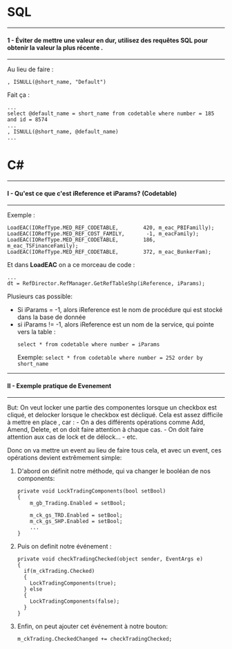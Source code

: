 # SQL
***
#### 1 - Éviter de mettre une valeur en dur, utilisez des requêtes SQL pour obtenir la valeur la plus récente .
***
Au lieu de faire : 
````
, ISNULL(@short_name, "Default")
````
Fait ça : 
````
...
select @default_name = short_name from codetable where number = 185 and id = 8574
...
, ISNULL(@short_name, @default_name)
...
````

# C#
***
#### I - Qu'est ce que c'est iReference et iParams? (Codetable)
***
Exemple : 
```
LoadEAC(IORefType.MED_REF_CODETABLE,        420, m_eac_PBIFamilly);
LoadEAC(IORefType.MED_REF_COST_FAMILY,       -1, m_eacFamily);
LoadEAC(IORefType.MED_REF_CODETABLE,        186, m_eac_TSFinanceFamily);
LoadEAC(IORefType.MED_REF_CODETABLE,        372, m_eac_BunkerFam);
```
Et dans __LoadEAC__ on a ce morceau de code : 
````
...
dt = RefDirector.RefManager.GetRefTableShp(iReference, iParams);
````
Plusieurs cas possible:
- Si iParams = -1, alors iReference est le nom de procédure qui est stocké dans la base de donnée
- si iParams != -1, alors iReference est un nom de la service, qui pointe vers la table :
    ````
    select * from codetable where number = iParams
    ````
    Exemple:
      ````
        select * from codetable where number = 252 order by short_name
      ````
***
#### II - Exemple pratique de Evenement
***
But: On veut locker une partie des componentes lorsque un checkbox est cliqué, et delocker lorsque le checkbox est décliqué. 
    Cela est assez difficile à mettre en place , car :
    - On a des différents opérations comme Add, Amend, Delete, et on doit faire attention à chaque cas.
    - On doit faire attention aux cas de lock et de délock...
    - etc.

Donc on va mettre un event au lieu de faire tous cela, et avec un event, ces opérations devient extrêmement simple:
1. D'abord on définit notre méthode, qui va changer le booléan de nos components:
    ````
    private void LockTradingComponents(bool setBool)
    {
        m_gb_Trading.Enabled = setBool;
    
        m_ck_gs_TRD.Enabled = setBool;
        m_ck_gs_SHP.Enabled = setBool;
        ...
    }
    ````
2. Puis on definit notre événement :
    ````
    private void checkTradingChecked(object sender, EventArgs e)
    {
      if(m_ckTrading.Checked)
      {
        LockTradingComponents(true);
      } else
      {
        LockTradingComponents(false);
      }
    } 
    ````
3. Enfin, on peut ajouter cet événement à notre bouton:
    ````
    m_ckTrading.CheckedChanged += checkTradingChecked;
    ````


